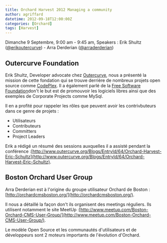 ```yaml
---
title: Orchard Harvest 2012 Managing a community
author: agriffard
datetime: 2012-09-18T12:00:00Z
categories: [Orchard]
tags: [Harvest]
---
```


Dimanche 9 Septembre, 9:00 am - 9:45 am, Speakers : Erik Shultz ([@erikoutercurve](https://twitter.com/EricOutercurve)) - Arra Derderian ([@arraderderian](https://twitter.com/arraderderian))

## Outercurve Foundation

Erik Shultz, Developer advocate chez [Outercurve](http://www.outercurve.org/), nous a présenté la mission de cette fondation qui se trouve derrière de nombreux projets open source comme [CodePlex](http://www.codeplex.com/). Il a également parlé de la [Free Software Foundation](http://www.fsf.org/)don't le but est de promouvoir les logiciels libres ainsi que des exemples de Corporate Projects comme MySql.

Il en a profité pour rappeler les rôles que peuvent avoir les contrivbuteurs dans ce genre de projets :  

- Utilisateurs  
- Contributeurs  
- Committers  
- Project Leaders

Erik a rédigé un résumé des sessions auxquelles il a assisté pendant la conférence :[http://www.outercurve.org/Blogs/EntryId/64/Orchard-Harvest-Eric-Schultz](http://www.outercurve.org/Blogs/EntryId/64/Orchard-Harvest-Eric-Schultz).

## Boston Orchard User Group

Arra Derderian est à l'origine du groupe utilisateur Orchard de Boston : [http://orchardcmsboston.org/](http://orchardcmsboston.org/).

Il nous a détaillé la façon don't ils organisent des meetings réguliers. Ils utilisent notamment le site MeetUp :[http://www.meetup.com/Boston-Orchard-CMS-User-Group/](http://www.meetup.com/Boston-Orchard-CMS-User-Group/).

Le modèle Open Source et les communautés d'utilisateurs et de développeurs sont 2 moteurs importants de l'évolution d'Orchard.
